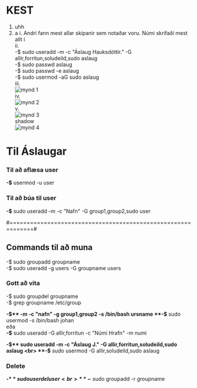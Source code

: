 # KEST
1. uhh
2. a
 i. Andri fann mest allar skipanir sem notaðar voru. Númi skrifaði mest allt í <br>
 ii. <br>
  -$ sudo useradd -m -c "Áslaug Hauksdóttir." -G allir,forritun,soludeild,sudo aslaug  <br>
  -$ sudo passwd aslaug<br>
  -$ sudo passwd -e aslaug<br>
  -$ sudo usermod -aG sudo aslaug<br>
 iii. <br>
 ![mynd 1](https://media.discordapp.net/attachments/1021524863984357387/1049987848864006195/image.png)<br>
 iv. <br>
 ![mynd 2](https://media.discordapp.net/attachments/1021524863984357387/1049988229174153226/image.png)<br>
 v. <br>
 ![mynd 3](https://media.discordapp.net/attachments/1021524863984357387/1049988503485820938/image.png)<br>
 shadow <br>
 ![mynd 4](https://media.discordapp.net/attachments/1021524863984357387/1050885042517315614/shadow.PNG?width=520&height=577)
 
 # Til Áslaugar
 ### Til að aflæsa user
 **-$** usermod -u user                                                                                                   <br>
 ### Til að búa til user
 **-$** sudo useradd -m -c "Nafn" -G group1,group2,sudo user                                                              <br>
 
 
 

#=============================================================#


## Commands til að muna
-$ sudo groupadd groupname                                                                                                 <br>
-$ sudo useradd -g users -G groupname users

### Gott að vita  
-$ sudo groupdel groupname                                                                                                 <br> 
-$ grep groupname /etc/group                                                                                               <br>

**-$** -m -c "nafn" -g group1,group2 -s /bin/bash ursname       
**-$** sudo usermod -s /bin/bash johan                                                           <br>
eða                                                                                                                        <br>
**-$** sudo useradd -G allir,forritun -c "Númi Hrafn" -m numi                                                              <br>
 
**-$** sudo useradd -m -c "Áslaug J." -G allir,forritun,soludeild,sudo aslaug                                              <br>
**-$** sudo usermod -G allir,soludeild,sudo aslaug

### Delete
**-$** sudo userdel user                                                                                                   <br>
**-$** sudo groupadd -r groupname
